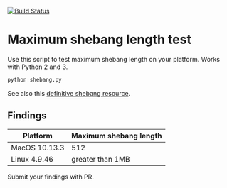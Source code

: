 [![Build Status](https://travis-ci.org/boronine/shebang-test.svg?branch=master)](https://travis-ci.org/boronine/shebang-test)

# Maximum shebang length test

Use this script to test maximum shebang length on your platform. Works with Python 2 and 3.

```bash
python shebang.py
```

See also this [definitive shebang resource](https://www.in-ulm.de/~mascheck/various/shebang/).

## Findings

| Platform      | Maximum shebang length |
| ------------- | ---------------------- |
| MacOS 10.13.3 | 512                    |
| Linux 4.9.46  | greater than 1MB       |

Submit your findings with PR.
